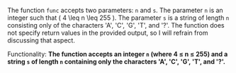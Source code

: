 The function `func` accepts two parameters: `n` and `s`. The parameter `n` is an integer such that \( 4 \leq n \leq 255 \). The parameter `s` is a string of length `n` consisting only of the characters 'A', 'C', 'G', 'T', and '?'. The function does not specify return values in the provided output, so I will refrain from discussing that aspect.

Functionality: **The function accepts an integer `n` (where 4 ≤ n ≤ 255) and a string `s` of length `n` containing only the characters 'A', 'C', 'G', 'T', and '?'.**
